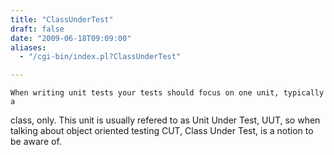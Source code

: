 ```yaml
---
title: "ClassUnderTest"
draft: false
date: "2009-06-18T09:09:00"
aliases:
  - "/cgi-bin/index.pl?ClassUnderTest"

---
```

    When writing unit tests your tests should focus on one unit, typically a
class, only. This unit is usually refered to as Unit Under Test, UUT, so
when talking about object oriented testing CUT, Class Under Test, is a
notion to be aware of.
